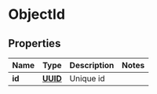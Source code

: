 
# ObjectId

## Properties
Name | Type | Description | Notes
------------ | ------------- | ------------- | -------------
**id** | [**UUID**](UUID.md) | Unique id | 



